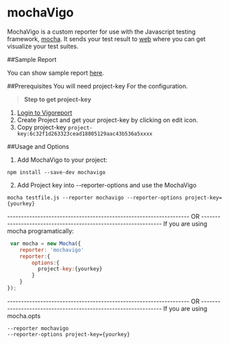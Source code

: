 mochaVigo
=========
MochaVigo is a custom reporter for use with the Javascript testing framework, [mocha][1]. It sends your test result to [web][2] where you can get visualize your test suites.



##Sample Report

You can show sample report [here][3].

##Prerequisites
You will need project-key For the configuration.

>**Step to get project-key**

1. [Login to Vigoreport][2]
2. Create Project and get your project-key by clicking on edit icon.
3. Copy project-key `project-key:6c32f1d263323cead18805129aac43b536a5xxxx`


##Usage and Options

1. Add MochaVigo to your project:

  `npm install --save-dev mochavigo`

2. Add Project key into --reporter-options and use the MochaVigo 

  `mocha testfile.js --reporter mochavigo --reporter-options project-key={yourkey}`
  
   ------------------------------------------------------------------  OR ---------------------------------------------------------------
     If you are using mocha programatically:

  ```js
   var mocha = new Mocha({
      reporter: 'mochavigo'
      reporter:{
          options:{
            project-key:{yourkey}
          }
      }
  });
  ```
  
   ------------------------------------------------------------------  OR ---------------------------------------------------------------
If you are using mocha.opts
 
  `--reporter mochavigo` <br />
  `--reporter-options project-key={yourkey}`
  
[1]: https://github.com/mochajs/mocha
[2]: https://vigoreport.io/login
[3]: https://vigoreport.io/app/builds/5796ee8722874866792c6c79
